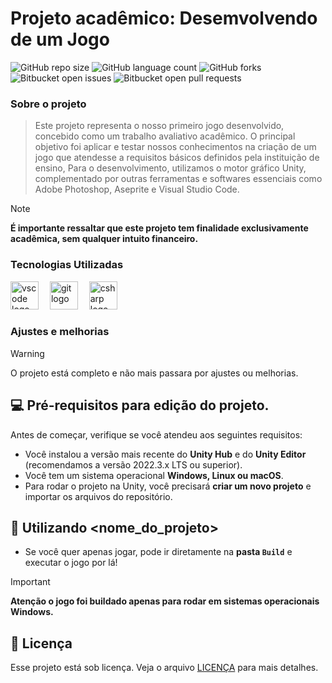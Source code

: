 # Projeto acadêmico: Desemvolvendo de um Jogo

![GitHub repo size](https://img.shields.io/github/repo-size/Zev07/Academic-Project-2D-Game-Development?style=for-the-badge)
![GitHub language count](https://img.shields.io/github/languages/count/Zev07/Academic-Project-2D-Game-Development?style=for-the-badge)
![GitHub forks](https://img.shields.io/github/forks/Zev07/Academic-Project-2D-Game-Development?style=for-the-badge)
![Bitbucket open issues](https://img.shields.io/bitbucket/issues/Zev07/Academic-Project-2D-Game-Development?style=for-the-badge)
![Bitbucket open pull requests](https://img.shields.io/bitbucket/pr-raw/Zev07/Academic-Project-2D-Game-Development?style=for-the-badge)

### Sobre o projeto
> Este projeto representa o nosso primeiro jogo desenvolvido, concebido como um trabalho avaliativo acadêmico. O principal objetivo foi aplicar e testar nossos conhecimentos na criação de um jogo que atendesse a requisitos básicos definidos pela instituição de ensino, Para o desenvolvimento, utilizamos o motor gráfico Unity, complementado por outras ferramentas e softwares essenciais como Adobe Photoshop, Aseprite e Visual Studio Code.

> [!NOTE]
> <b>É importante ressaltar que este projeto tem finalidade exclusivamente acadêmica, sem qualquer intuito financeiro.</b>

### Tecnologias Utilizadas
<div align="left">
  <img src="https://cdn.jsdelivr.net/gh/devicons/devicon/icons/vscode/vscode-original.svg" height="45" alt="vscode logo"  />
  <img width="10" />
  <img src="https://cdn.jsdelivr.net/gh/devicons/devicon/icons/git/git-original.svg" height="45" alt="git logo"  />
  <img width="10" />
  <img src="https://cdn.jsdelivr.net/gh/devicons/devicon/icons/csharp/csharp-original.svg" height="45" alt="csharp logo"  />
</div>

### Ajustes e melhorias
> [!WARNING]
> O projeto está completo e não mais passara por ajustes ou melhorias.


## 💻 Pré-requisitos para edição do projeto.

Antes de começar, verifique se você atendeu aos seguintes requisitos:

* Você instalou a versão mais recente do **Unity Hub** e do **Unity Editor** (recomendamos a versão 2022.3.x LTS ou superior).
* Você tem um sistema operacional **Windows, Linux ou macOS**.
* Para rodar o projeto na Unity, você precisará **criar um novo projeto** e importar os arquivos do repositório.


## 🚀 Utilizando <nome_do_projeto>

* Se você quer apenas jogar, pode ir diretamente na **pasta `Build`** e executar o jogo por lá!
> [!IMPORTANT]
> <b>Atenção o jogo foi buildado apenas para rodar em sistemas operacionais Windows.</b>

## 📝 Licença

Esse projeto está sob licença. Veja o arquivo [LICENÇA](LICENSE.md) para mais detalhes.
